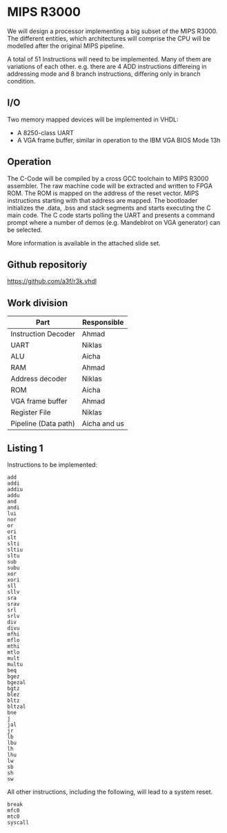 # MIPS R3000

We will design a processor implementing a big subset of the MIPS R3000. The different entities, which architectures will comprise the CPU will be modelled after the original MIPS pipeline.

A total of 51 Instructions will need to be implemented. Many of them are variations of each other. e.g. there are 4 ADD instructions differeing in addressing mode and 8 branch instructions, differing only in branch condition.

## I/O

Two memory mapped devices will be implemented in VHDL:

* A 8250-class UART
* A VGA frame buffer, similar in operation to the IBM VGA BIOS Mode 13h

## Operation

The C-Code will be compiled by a cross GCC toolchain to MIPS R3000 assembler. The raw machine code will be extracted and written to FPGA ROM. The ROM is mapped on the address of the reset vector. MIPS instructions starting with that address are mapped. The bootloader initializes the .data, .bss and stack segments and starts executing the C main code. The C code starts polling the UART and presents a command prompt where a number of demos (e.g. Mandeblrot on VGA generator) can be selected.

More information is available in the attached slide set.

## Github repositoriy

https://github.com/a3f/r3k.vhdl

## Work division

Part                  | Responsible 
--------------------- | --------------
Instruction Decoder   | Ahmad
UART                  | Niklas
ALU                   | Aicha
RAM                   | Ahmad
Address decoder       | Niklas
ROM                   | Aicha
VGA frame buffer      | Ahmad
Register File         | Niklas
Pipeline (Data path)  | Aicha and us

## Listing 1
Instructions to be implemented:

    add   
    addi  
    addiu 
    addu
    and   
    andi  
    lui   
    nor   
    or    
    ori   
    slt   
    slti  
    sltiu 
    sltu  
    sub   
    subu  
    xor   
    xori  
    sll   
    sllv  
    sra   
    srav  
    srl   
    srlv  
    div   
    divu  
    mfhi  
    mflo  
    mthi  
    mtlo  
    mult  
    multu 
    beq   
    bgez  
    bgezal
    bgtz  
    blez  
    bltz  
    bltzal
    bne   
    j     
    jal   
    jr    
    lb   
    lbu  
    lh   
    lhu  
    lw   
    sb   
    sh   
    sw   

All other instructions, including the following, will lead to a system reset.

    break 
    mfc0  
    mtc0  
    syscall
